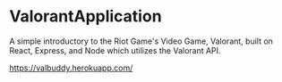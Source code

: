 # ValorantApplication

A simple introductory to the Riot Game's Video Game, Valorant, built on React, Express, and Node which utilizes the Valorant API.

https://valbuddy.herokuapp.com/
